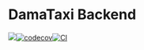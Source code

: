 # DamaTaxi Backend

<img src="https://img.shields.io/badge/SpringBoot-44CC11?style=flat-square&logo=Spring&logoColor=white"/>[![codecov](https://codecov.io/gh/DamaTaxi/Backend/branch/master/graph/badge.svg?token=9LcIlUhBIJ)](https://codecov.io/gh/DamaTaxi/Backend)[![CI](https://github.com/DamaTaxi/Backend/actions/workflows/gradle.yml/badge.svg)](https://github.com/DamaTaxi/Backend/actions/workflows/gradle.yml)

